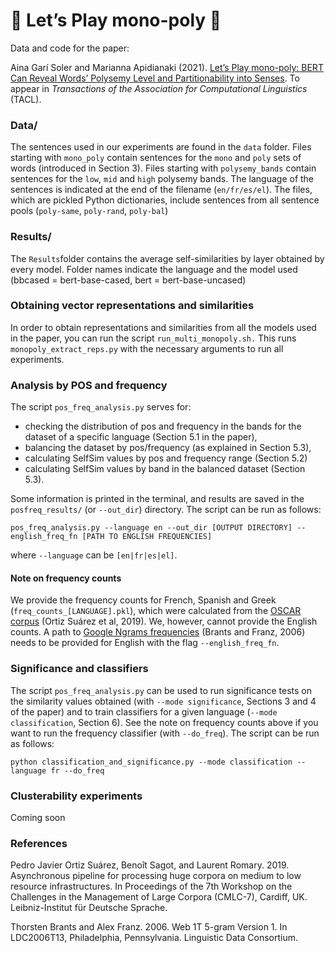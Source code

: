 # 🎲 Let’s Play mono-poly 🎩

Data and code for the paper:

Aina Garí Soler and Marianna Apidianaki (2021). [Let’s Play mono-poly: BERT Can Reveal Words’ Polysemy Level and Partitionability into Senses](https://arxiv.org/abs/2104.14694). To appear in _Transactions of the Association for Computational Linguistics_ (TACL).


### Data/

The sentences used in our experiments are found in the `data` folder. Files starting with `mono_poly` contain sentences for the `mono` and `poly` sets of words (introduced in Section 3). Files starting with `polysemy_bands` contain sentences for the `low`, `mid` and `high` polysemy bands. The language of the sentences is indicated at the end of the filename (`en/fr/es/el`). 
The files, which are pickled Python dictionaries, include sentences from all sentence pools (`poly-same`, `poly-rand`, `poly-bal`)


### Results/

The `Results`folder contains the average self-similarities by layer obtained by every model. Folder names indicate the language and the model used (bbcased = bert-base-cased, bert = bert-base-uncased) 


### Obtaining vector representations and similarities

In order to obtain representations and similarities from all the models used in the paper, you can run the script `run_multi_monopoly.sh.`
This runs `monopoly_extract_reps.py` with the necessary arguments to run all experiments.

### Analysis by POS and frequency

The script `pos_freq_analysis.py` serves for:
- checking the distribution of pos and frequency in the bands for the dataset of a specific language (Section 5.1 in the paper),
- balancing the dataset by pos/frequency (as explained in Section 5.3), 
- calculating SelfSim values by pos and frequency range (Section 5.2) 
- calculating SelfSim values by band in the balanced dataset (Section 5.3).

Some information is printed in the terminal, and results are saved in the `posfreq_results/` (or `--out_dir`) directory. The script can be run as follows:

`pos_freq_analysis.py --language en --out_dir [OUTPUT DIRECTORY] --english_freq_fn [PATH TO ENGLISH FREQUENCIES]`

where `--language` can be `[en|fr|es|el]`.

#### Note on frequency counts

We provide the frequency counts for French, Spanish and Greek (`freq_counts_[LANGUAGE].pkl`), which were calculated from the [OSCAR corpus](https://oscar-corpus.com/) (Ortiz Suárez et al, 2019). We, however, cannot provide the English counts. A path to [Google Ngrams frequencies](https://catalog.ldc.upenn.edu/LDC2006T13) (Brants and Franz, 2006) needs to be provided for English with the flag `--english_freq_fn`. 


### Significance and classifiers

The script `pos_freq_analysis.py` can be used to run significance tests  on the similarity values obtained (with `--mode significance`, Sections 3 and 4 of the paper) and to train classifiers for a given language (`--mode classification`, Section 6). See the note on frequency counts above if you want to run the frequency classifier (with `--do_freq`).
The script can be run as follows:

`python classification_and_significance.py --mode classification --language fr --do_freq`


### Clusterability experiments

Coming soon



### References

Pedro Javier Ortiz Suárez, Benoît Sagot, and Laurent Romary. 2019. Asynchronous pipeline for processing huge corpora on medium to low resource infrastructures. In Proceedings of the 7th Workshop on the Challenges in the Management of Large Corpora (CMLC-7), Cardiff, UK. Leibniz-Institut für Deutsche Sprache.

Thorsten Brants and Alex Franz. 2006. Web 1T 5-gram Version 1. In LDC2006T13, Philadelphia, Pennsylvania. Linguistic Data Consortium.





